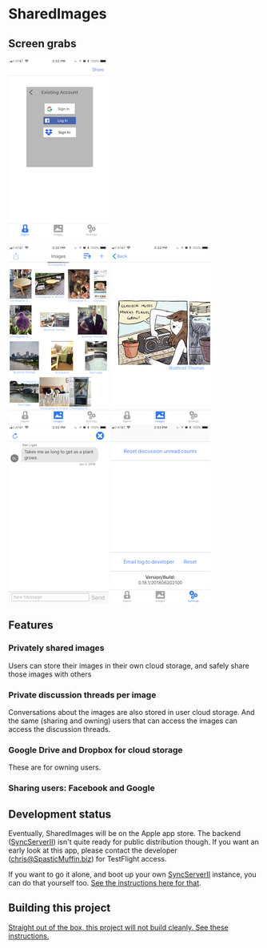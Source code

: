 # SharedImages

## Screen grabs

<kbd>
  <img src="./Screenshots/SignIn.png">
</kbd>

![Images](./Screenshots/Images.png) ![Large Image](./Screenshots/Plants.png) ![Discussion](./Screenshots/Discussion.png) ![Settings](./Screenshots/Settings.png)

## Features

### Privately shared images

Users can store their images in their own cloud storage, and safely share those images with others

### Private discussion threads per image

Conversations about the images are also stored in user cloud storage. And the same (sharing and owning) users that can access the images can access the discussion threads.
    
### Google Drive and Dropbox for cloud storage

These are for owning users.

### Sharing users: Facebook and Google

## Development status

Eventually, SharedImages will be on the Apple app store. The backend ([SyncServerII](https://github.com/crspybits/SyncServerII/)) isn't quite ready for public distribution though. If you want an early look at this app, please contact the developer (chris@SpasticMuffin.biz) for TestFlight access.

If you want to go it alone, and boot up your own [SyncServerII](https://github.com/crspybits/SyncServerII/) instance, you can do that yourself too. [See the instructions here for that](https://crspybits.github.io/SyncServerII/).

## Building this project

[Straight out of the box, this project will not build cleanly. See these instructions.](https://crspybits.github.io/SyncServerII/#SHAREDIMAGES)
